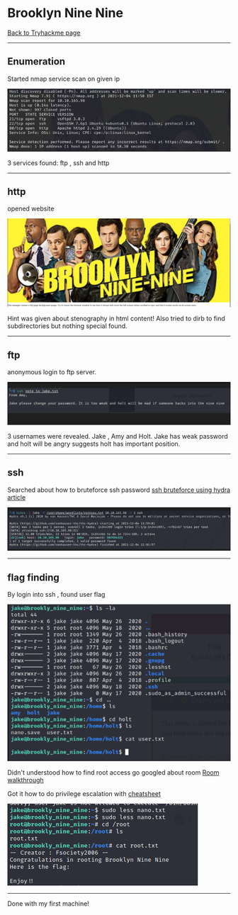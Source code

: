 # Brooklyn Nine Nine
[Back to Tryhackme page](../Tryhackme.md)
- --
## Enumeration
Started nmap service scan on given ip

![nmap output](nmap%20output.png)

3 services found:
ftp , ssh and http
- --
## http
opened website 

![http output](http%20output.png)

Hint was given about stenography in html content!
Also tried to dirb to find subdirectories but nothing special found.
- --
## ftp
anonymous login to ftp server.

![ftp output](ftp%20output.png)

3 usernames were revealed. Jake , Amy and Holt.
Jake has weak password and holt will be angry suggests holt has important position.
- --
## ssh
Searched about how to bruteforce ssh password
[ssh bruteforce using hydra article](https://linuxconfig.org/ssh-password-testing-with-hydra-on-kali-linux)

![ssh password brute force](ssh%20password%20brute%20force.png)

- --
## flag finding
By login into ssh  , found user flag

![user flag](user%20flag.png)

Didn't understood how to find root access go googled about room
[Room walkthrough](https://musyokaian.medium.com/brooklyn-nine-nine-walkthrough-tryhackme-8c3c5791d6b7)

Got it how to do privilege escalation with [cheatsheet](https://gtfobins.github.io/gtfobins/less/#sudo)

![root flag](root%20flag.png)

- --
Done with my first machine! 